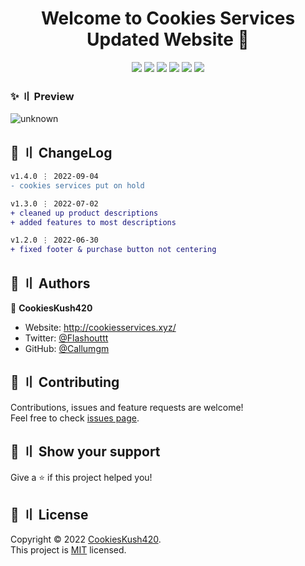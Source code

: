 <h1 align="center">Welcome to Cookies Services Updated Website 👋</h1>

<p align="center">
  <img src="https://sonarcloud.io/api/project_badges/measure?project=Callumgm_Cookies-Updated-Website&metric=ncloc">
  <img src="https://img.shields.io/badge/version-1.4.0-blue.svg?cacheSeconds=2592000" >
  <img src="https://img.shields.io/badge/Maintained%3F-no-red.svg" >
  <img src="https://img.shields.io/badge/license-MIT-yellow.svg" >
  <img src="https://img.shields.io/github/last-commit/Callumgm/Cookies-Updated-Website">
  <a href="https://twitter.com/Flashouttt" target="_blank">
    <img src="https://img.shields.io/twitter/follow/Flashouttt.svg?style=social">
  </a>
</p>

### ✨ 〢 Preview

![unknown](https://user-images.githubusercontent.com/99442285/176798322-90f282d5-f1cc-417c-8fbe-b944340cddf6.png)

## 💭 〢 ChangeLog

```diff
v1.4.0 ⋮ 2022-09-04
- cookies services put on hold

v1.3.0 ⋮ 2022-07-02
+ cleaned up product descriptions
+ added features to most descriptions

v1.2.0 ⋮ 2022-06-30
+ fixed footer & purchase button not centering
```


## 👤 〢 Authors

👤 **CookiesKush420** 

* Website: http://cookiesservices.xyz/
* Twitter: [@Flashouttt](https://twitter.com/Flashouttt)
* GitHub: [@Callumgm](https://github.com/Callumgm)

## 🤝 〢 Contributing

Contributions, issues and feature requests are welcome!<br />Feel free to check [issues page](https://github.com/Callumgm/Cookies-Updated-Website/issues). 

## 🌟 〢 Show your support

Give a ⭐️ if this project helped you!

## 📝 〢 License

Copyright © 2022 [CookiesKush420](https://github.com/Callumgm).<br />
This project is [MIT](https://github.com/Callumgm/Cookies-Updated-Website/blob/master/LICENSE) licensed.
